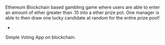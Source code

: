 Ethereum Blockchain based gambling game where users are able to enter an amount of ether greater than .10 into a ether prize pot. One manager is able to then draw one lucky candidate at random for the entire prize pool!

+ 

Simple Voting App on blockchain.

